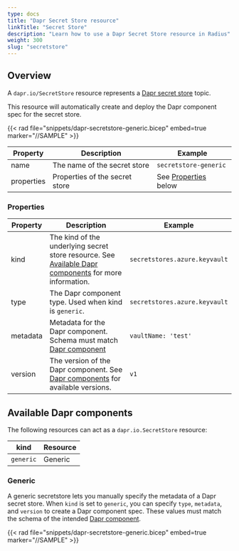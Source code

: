 ```yaml
---
type: docs
title: "Dapr Secret Store resource"
linkTitle: "Secret Store"
description: "Learn how to use a Dapr Secret Store resource in Radius"
weight: 300
slug: "secretstore"
---
```


## Overview

A `dapr.io/SecretStore` resource represents a [Dapr secret store](https://docs.dapr.io/developing-applications/building-blocks/secrets/) topic.

This resource will automatically create and deploy the Dapr component spec for the secret store.

{{< rad file="snippets/dapr-secretstore-generic.bicep" embed=true marker="//SAMPLE" >}}

| Property | Description | Example |
|----------|-------------|---------|
| name | The name of the secret store | `secretstore-generic` |
| properties | Properties of the secret store| See [Properties](#properties) below |

### Properties

| Property | Description | Example |
|----------|-------------|---------|
| kind | The kind of the underlying secret store resource. See [Available Dapr components](#available-dapr-components) for more information. | `secretstores.azure.keyvault`
| type | The Dapr component type. Used when kind is `generic`. | `secretstores.azure.keyvault`
| metadata | Metadata for the Dapr component. Schema must match [Dapr component](https://docs.dapr.io/reference/components-reference/supported-secret-stores/) | `vaultName: 'test'` |
| version | The version of the Dapr component. See [Dapr components](https://docs.dapr.io/reference/components-reference/supported-secret-stores/) for available versions. | `v1` |

## Available Dapr components

The following resources can act as a `dapr.io.SecretStore` resource:

| kind | Resource |
|------|----------|
| `generic` | Generic



### Generic

A generic secretstore lets you manually specify the metadata of a Dapr secret store. When `kind` is set to `generic`, you can specify `type`, `metadata`, and `version` to create a Dapr component spec. These values must match the schema of the intended [Dapr component](https://docs.dapr.io/reference/components-reference/supported-secret-stores/).

{{< rad file="snippets/dapr-secretstore-generic.bicep" embed=true marker="//SAMPLE" >}}
